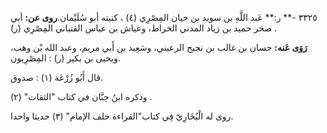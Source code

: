 ٣٣٢٥ -** ر:** عَبد اللَّهِ بن سويد بن حيان المِصْرِي (٤) ، كنيته أبو سُلَيْمان.**روى عن:** أبي صخر حميد بن زياد المدني الخراط، وعياش بن عباس القتباني المِصْرِي (ر) .

**رَوَى عَنه:** حسان بن غالب بن نجيح الرعيني، وسَعِيد بن أَبي مريم، وعبد الله بْن وهب، ويحيى بن بكير (ر) : المِصْرِيون.

قال أَبُو زُرْعَة (١) : صدوق.

وذكره ابنُ حِبَّان في كتاب "الثقات" (٢) .

روى له الْبُخَارِيّ فِي كتاب"القراءة خلف الإمام" (٣) حديثا واحدا.